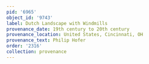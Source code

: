 ```yaml
---
pid: '6965'
object_id: '9743'
label: Dutch Landscape with Windmills
provenance_date: 19th century to 20th century
provenance_location: United States, Cincinnati, OH
provenance_text: Philip Hofer
order: '2316'
collection: provenance
---
```

